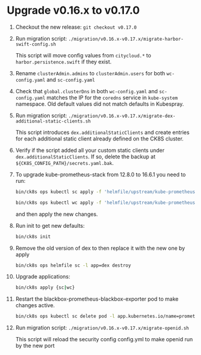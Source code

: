 # Upgrade v0.16.x to v0.17.0

1. Checkout the new release: `git checkout v0.17.0`

1. Run migration script: `./migration/v0.16.x-v0.17.x/migrate-harbor-swift-config.sh`

   This script will move config values from `citycloud.*` to `harbor.persistence.swift` if they exist.

1. Rename `clusterAdmin.admins` to `clusterAdmin.users` for both `wc-config.yaml` and `sc-config.yaml`

1. Check that `global.clusterDns` in both `wc-config.yaml` and `sc-config.yaml` matches the IP for the `coredns` service in `kube-system` namespace.
   Old default values did not match defaults in Kubespray.

1. Run migration script: `./migration/v0.16.x-v0.17.x/migrate-dex-additional-static-clients.sh`

   This script introduces `dex.additionalStaticClients` and create entries for each additional static client already defined on the CK8S cluster.

1. Verify if the script added all your custom static clients under `dex.additionalStaticClients`. If so, delete the backup at `${CK8S_CONFIG_PATH}/secrets.yaml.bak`.

1. To upgrade kube-prometheus-stack from 12.8.0 to 16.6.1 you need to run:

    ```bash
    bin/ck8s ops kubectl sc apply -f 'helmfile/upstream/kube-prometheus-stack/crds'
    ```
    ```bash
    bin/ck8s ops kubectl wc apply -f 'helmfile/upstream/kube-prometheus-stack/crds'
    ```

   and then apply the new changes.

1. Run init to get new defaults:

    ```bash
    bin/ck8s init
    ```

1. Remove the old version of dex to then replace it with the new one by apply

    ```bash
    bin/ck8s ops helmfile sc -l app=dex destroy
    ```

1. Upgrade applications:

    ```bash
    bin/ck8s apply {sc|wc}
    ```

1. Restart the blackbox-prometheus-blackbox-exporter pod to make changes active.

    ```bash
    bin/ck8s ops kubectl sc delete pod -l app.kubernetes.io/name=prometheus-blackbox-exporter -n monitoring
    ```

1. Run migration script: `./migration/v0.16.x-v0.17.x/migrate-openid.sh`

   This script will reload the security config config.yml to make openid run by the new port
